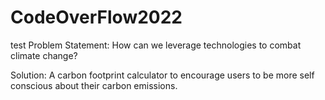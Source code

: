 # CodeOverFlow2022
test
Problem Statement: How can we leverage technologies to combat climate change?


Solution: A carbon footprint calculator to encourage users to be more self conscious about their carbon emissions.
